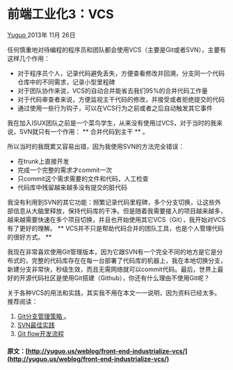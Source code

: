 #  前端工业化3：VCS 

[ Yuguo ](http://yuguo.us) 2013年 11月 26日 

任何慎重地对待编程的程序员和团队都会使用VCS（主要是Git或者SVN），主要有这样几个作用： 

  * 对于程序员个人，记录代码避免丢失，方便查看修改并回溯，分支同一个代码仓库中的不同需求，记录小型里程碑 
  * 对于团队协作来说，VCS的自动合并能省去我们95%的合并代码工作量 
  * 对于代码审查者来说，方便监视主干代码的修改，并接受或者拒绝提交的代码 
  * 通过使用一些行为钩子，可以在VCS行为之前或者之后自动触发其它事件 

我在加入ISUX团队之前是一个菜鸟学生，从来没有使用过VCS，对于当时的我来说，SVN就只有一个作用： ** 合并代码到主干 ** 。 

所以当时的我既累又容易出错，因为我使用SVN的方法完全错误： 

  * 在trunk上直接开发 
  * 完成一个完整的需求才commit一次 
  * 只commit这个需求需要的文件和代码，人工检查 
  * 代码库中残留越来越多没有提交的脏代码 

我没有利用到SVN的其它功能：频繁记录代码里程碑，多个分支切换，让这些外部信息从大脑里释放，保持代码库的干净。但是随着我需要接入的项目越来越多，越来越需要快速在多个项目切换，并且也开始使用其它VCS（Git），我开始对VCS有了更好的理解。 ** VCS并不只是帮助代码合并的团队工具，也是个人管理代码的很好方式。 **

我现在非常喜欢使用Git管理版本，因为它跟SVN有一个完全不同的地方是它是分布式的，完整的代码库存在在每一台部署了代码库的机器上，我在本地切换分支，新建分支非常快，秒级生效，而且无需网络就可以commit代码。最后，世界上最好的开源代码社区是使用Git搭建（Github），你还有什么理由不使用Git呢？ 

关于各种VCS的用法和实践，其实我不用在本文一一说明，因为资料已经太多。推荐阅读： 

  1. [ Git分支管理策略 ](http://www.ruanyifeng.com/blog/2012/07/git.html) 。 
  2. [ SVN最佳实践 ](http://www.tigris.org/scdocs/SVNTips.html.zh-cn)
  3. [ Git flow开发流程 ](http://ihower.tw/blog/archives/5140)
#### 原文：[http://yuguo.us/weblog/front-end-industrialize-vcs/](http://yuguo.us/weblog/front-end-industrialize-vcs/)
